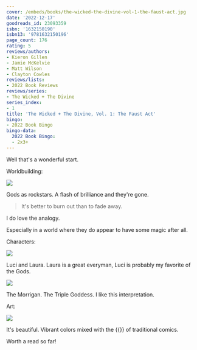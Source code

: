 ```yaml
---
cover: /embeds/books/the-wicked-the-divine-vol-1-the-faust-act.jpg
date: '2022-12-17'
goodreads_id: 23093359
isbn: '1632150190'
isbn13: '9781632150196'
page_count: 176
rating: 5
reviews/authors:
- Kieron Gillen
- Jamie McKelvie
- Matt Wilson
- Clayton Cowles
reviews/lists:
- 2022 Book Reviews
reviews/series:
- The Wicked + The Divine
series_index:
- 1
title: 'The Wicked + The Divine, Vol. 1: The Faust Act'
bingo:
- 2022 Book Bingo
bingo-data:
  2022 Book Bingo:
  - 2x3+
---
```

Well that's a wonderful start. 

<!--more-->

Worldbuilding: 

![](/embeds/books/attachments/wicked-divine-1-018a58.png)

Gods as rockstars. A flash of brilliance and they're gone.

> It's better to burn out than to fade away.

I do love the analogy.

Especially in a world where they do appear to have some magic after all.

Characters: 

![](/embeds/books/attachments/wicked-divine-1-dc22bc.png)

Luci and Laura. Laura is a great everyman, Luci is probably my favorite of the Gods. 

![](/embeds/books/attachments/wicked-divine-1-995397.png)

The Morrigan. The Triple Goddess. I like this interpretation.

Art:

![](/embeds/books/attachments/wicked-divine-1-fc6801.png)

It's beautiful. Vibrant colors mixed with the {{<wikipedia halftones>}} of traditional comics.

Worth a read so far!